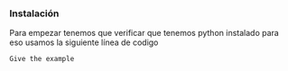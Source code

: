 ### Instalación

Para empezar tenemos que verificar que tenemos python instalado para eso usamos la siguiente línea de codigo 

    Give the example
